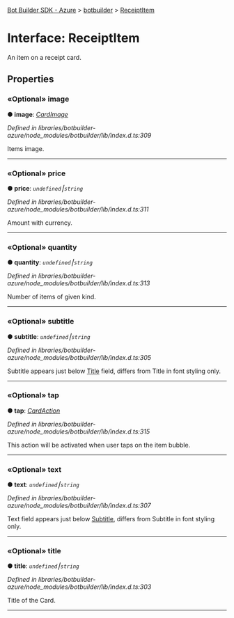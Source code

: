 [Bot Builder SDK - Azure](../README.md) > [botbuilder](../modules/botbuilder.md) > [ReceiptItem](../interfaces/botbuilder.receiptitem.md)



# Interface: ReceiptItem


An item on a receipt card.


## Properties
<a id="image"></a>

### «Optional» image

**●  image**:  *[CardImage](botbuilder.cardimage.md)* 

*Defined in libraries/botbuilder-azure/node_modules/botbuilder/lib/index.d.ts:309*



Items image.




___

<a id="price"></a>

### «Optional» price

**●  price**:  *`undefined`⎮`string`* 

*Defined in libraries/botbuilder-azure/node_modules/botbuilder/lib/index.d.ts:311*



Amount with currency.




___

<a id="quantity"></a>

### «Optional» quantity

**●  quantity**:  *`undefined`⎮`string`* 

*Defined in libraries/botbuilder-azure/node_modules/botbuilder/lib/index.d.ts:313*



Number of items of given kind.




___

<a id="subtitle"></a>

### «Optional» subtitle

**●  subtitle**:  *`undefined`⎮`string`* 

*Defined in libraries/botbuilder-azure/node_modules/botbuilder/lib/index.d.ts:305*



Subtitle appears just below [Title](#title) field, differs from Title in font styling only.




___

<a id="tap"></a>

### «Optional» tap

**●  tap**:  *[CardAction](botbuilder.cardaction.md)* 

*Defined in libraries/botbuilder-azure/node_modules/botbuilder/lib/index.d.ts:315*



This action will be activated when user taps on the item bubble.




___

<a id="text"></a>

### «Optional» text

**●  text**:  *`undefined`⎮`string`* 

*Defined in libraries/botbuilder-azure/node_modules/botbuilder/lib/index.d.ts:307*



Text field appears just below [Subtitle](#subtitle), differs from Subtitle in font styling only.




___

<a id="title"></a>

### «Optional» title

**●  title**:  *`undefined`⎮`string`* 

*Defined in libraries/botbuilder-azure/node_modules/botbuilder/lib/index.d.ts:303*



Title of the Card.




___


